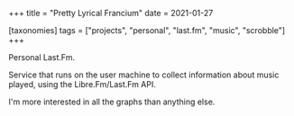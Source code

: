 +++
title = "Pretty Lyrical Francium"
date = 2021-01-27

[taxonomies]
tags = ["projects", "personal", "last.fm", "music", "scrobble"]
+++

Personal Last.Fm.

Service that runs on the user machine to collect information about music
played, using the Libre.Fm/Last.Fm API.

I'm more interested in all the graphs than anything else.
